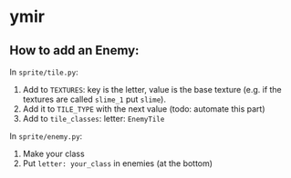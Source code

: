 # ymir

## How to add an Enemy:

In `sprite/tile.py`: 

1. Add to `TEXTURES`: key is the letter, value is the base texture (e.g. if the textures are called `slime_1` put `slime`).
2. Add it to `TILE_TYPE` with the next value (todo: automate this part)
3. Add to `tile_classes`: letter: `EnemyTile`

In `sprite/enemy.py`:

1. Make your class
2. Put `letter: your_class` in enemies (at the bottom)